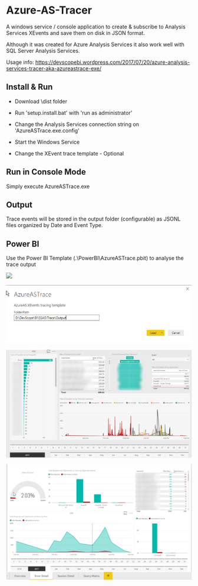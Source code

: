 # Azure-AS-Tracer

A windows service / console application to create & subscribe to Analysis Services XEvents and save them on disk in JSON format.

Although it was created for Azure Analysis Services it also work well with SQL Server Analysis Services.

Usage info: https://devscopebi.wordpress.com/2017/07/20/azure-analysis-services-tracer-aka-azureastrace-exe/

## Install & Run

* Download \dist folder

* Run 'setup.install.bat' with 'run as administrator'

* Change the Analysis Services connection string on 'AzureASTrace.exe.config'

* Start the Windows Service

* Change the XEvent trace template - Optional

## Run in Console Mode

Simply execute AzureASTrace.exe

## Output

Trace events will be stored in the output folder (configurable) as JSONL files organized by Date and Event Type.

## Power BI

Use the Power BI Template (.\PowerBI\AzureASTrace.pbit) to analyse the trace output

![](https://github.com/DevScope/Azure-AS-Tracer/blob/master/images/PowerBI.DataFildes.png)

![](https://github.com/DevScope/Azure-AS-Tracer/blob/master/images/PowerBI.TemplateParameter.png)

![](https://github.com/DevScope/Azure-AS-Tracer/blob/master/images/PowerBI.Report1.png)

![](https://github.com/DevScope/Azure-AS-Tracer/blob/master/images/PowerBI.Report2.png)




